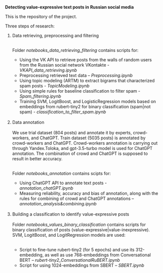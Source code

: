 <b>Detecting value-expressive text posts in Russian social media</b>

This is the repository of the project.

Three steps of research:
<ol>
<li>Data retrieving, preprocessing and filtering</li>

<br>Folder <i>notebooks_data_retrieving_filtering</i> contains scripts for:

  <ul>
<li>Using the VK API to retrieve posts from the walls of random users from the Russian social network VKontakte - <i>VKAPI_data_retrieving.ipynb</i></li>
<li>Preprocessing retrieved text data – <i>Preprocessing.ipynb</i></li>
<li>Using topic modeling (ARTM) to extract bigrams that characterized spam posts - <i>TopicModeling.ipynb</i></li>
<li>Using simple rules for baseline classification to filter spam -  <i>Spam_filtering.ipynb</i></li>
<li>Training SVM, LogitBoost, and LogisticRegression models based on embeddings from rubert-tiny2 for binary classification (spam|not spam) - <i>classification_to_filter_spam.ipynb</i></li></ul>
<br>
<li>Data annotation</li>
<br>
We use trial dataset (804 posts) and annotate it by experts, crowd-workers, and ChatGPT. Train dataset (5035 posts) is annotated by crowd-workers and ChatGPT.
Crowd-workers annotation is carrying out through Yandex.Toloka, and gpt-3.5-turbo model is used for ChatGPT annotation. The combination of crowd and ChatGPT is supposed to result in better accuracy.

<br>Folder <i>notebooks_annotation</i> contains scipts for:

<ul>
  <li>Using ChatGPT API to annotate text posts - <i>annotation_chatGPT.ipynb</i></li>
<li>Measuring reliability, accuracy and bias of annotation, along with the rules for combining of crowd and ChatGPT annotations – <i>annotation_analysis&combining.ipynb</i></li></ul>
<br>
<li>Building a classification to identify value-expressive posts</li>
<br>Folder <i>notebooks_values_binary_classification</i> contains scripts for binary classification of posts (value-expressive|value-inexpressive). SVM, LogitBoost, and LogitRegression models are used:

<ul>
<br>
<li>Script to fine-tune rubert-tiny2 (for 5 epochs) and use its 312-embedding, as well as use 768-embeddings from Conversational BERT – <i>rubert-tiny2_ConversationalRuBERT.ipynb</i></li>
<li>Script for using 1024-embeddings from SBERT – <i>SBERT.ipynb</i></li>
</ul>
</ol>
